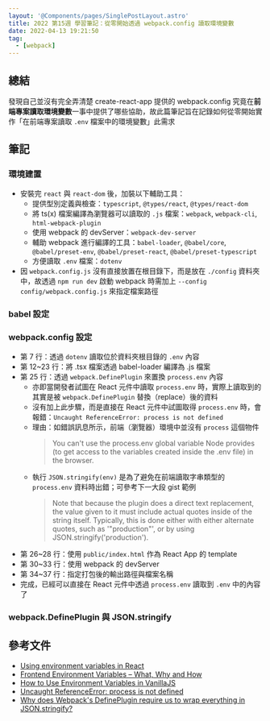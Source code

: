 ```yaml
---
layout: '@Components/pages/SinglePostLayout.astro'
title: 2022 第15週 學習筆記：從零開始透過 webpack.config 讀取環境變數
date: 2022-04-13 19:21:50
tag:
  - [webpack]
---
```


## 總結

發現自己並沒有完全弄清楚 create-react-app 提供的 webpack.config 究竟在**前端專案讀取環境變數**一事中提供了哪些協助，故此篇筆記旨在記錄如何從零開始實作「在前端專案讀取 `.env` 檔案中的環境變數」此需求

## 筆記

### 環境建置

- 安裝完 `react` 與 `react-dom` 後，加裝以下輔助工具：
  - 提供型別定義與檢查：`typescript`, `@types/react`, `@types/react-dom`
  - 將 ts(x) 檔案編譯為瀏覽器可以讀取的 `.js` 檔案：`webpack`, `webpack-cli`, `html-webpack-plugin`
  - 使用 webpack 的 devServer：`webpack-dev-server`
  - 輔助 webpack 進行編譯的工具：`babel-loader`, `@babel/core`, `@babel/preset-env`, `@babel/preset-react`, `@babel/preset-typescript`
  - 方便讀取 `.env` 檔案：`dotenv`
- 因 `webpack.config.js` 沒有直接放置在根目錄下，而是放在 `./config` 資料夾中，故透過 `npm run dev` 啟動 webpack 時需加上 `--config config/webpack.config.js` 來指定檔案路徑

<script src="https://gist.github.com/tzynwang/53bb9ecb5c26ecf815f0cebd7e5b6065.js"></script>

### babel 設定

<script src="https://gist.github.com/tzynwang/0291449fa4efd6985b2e69f4bce2ad0b.js"></script>

### webpack.config 設定

<script src="https://gist.github.com/tzynwang/ecf56bc9e3f77d82381a04c16b73275e.js"></script>

- 第 7 行：透過 `dotenv` 讀取位於資料夾根目錄的 `.env` 內容
- 第 12~23 行：將 .tsx 檔案透過 babel-loader 編譯為 .js 檔案
- 第 25 行：透過 `webpack.DefinePlugin` 來置換 `process.env` 內容
  - 亦即當開發者試圖在 React 元件中讀取 `process.env` 時，實際上讀取到的其實是被 `webpack.DefinePlugin` 替換（replace）後的資料
  - 沒有加上此步驟，而是直接在 React 元件中試圖取得 `process.env` 時，會報錯：`Uncaught ReferenceError: process is not defined`
  - 理由：如錯誤訊息所示，前端（瀏覽器）環境中並沒有 `process` 這個物件
    > You can't use the process.env global variable Node provides (to get access to the variables created inside the .env file) in the browser.
  - 執行 `JSON.stringify(env)` 是為了避免在前端讀取字串類型的 `process.env` 資料時出錯；可參考下一大段 gist 範例
    > Note that because the plugin does a direct text replacement, the value given to it must include actual quotes inside of the string itself. Typically, this is done either with either alternate quotes, such as '"production"', or by using JSON.stringify('production').
- 第 26~28 行：使用 `public/index.html` 作為 React App 的 template
- 第 30~33 行：使用 webpack 的 devServer
- 第 34~37 行：指定打包後的輸出路徑與檔案名稱
- 完成，已經可以直接在 React 元件中透過 `process.env` 讀取到 `.env` 中的內容了

### webpack.DefinePlugin 與 JSON.stringify

<script src="https://gist.github.com/tzynwang/e733716554303e8de9e8faa16a7be758.js"></script>

## 參考文件

- [Using environment variables in React](https://trekinbami.medium.com/using-environment-variables-in-react-6b0a99d83cf5)
- [Frontend Environment Variables – What, Why and How](https://dev.to/henriqueinonhe/frontend-environment-variables-what-why-and-how-1c1)
- [How to Use Environment Variables in VanillaJS](https://www.freecodecamp.org/news/how-to-use-environment-variables-in-vanillajs/)
- [Uncaught ReferenceError: process is not defined](https://stackoverflow.com/questions/30239060/uncaught-referenceerror-process-is-not-defined)
- [Why does Webpack's DefinePlugin require us to wrap everything in JSON.stringify?](https://stackoverflow.com/questions/39564802/why-does-webpacks-defineplugin-require-us-to-wrap-everything-in-json-stringify)
